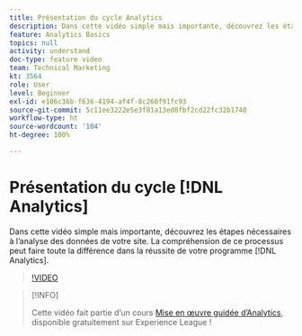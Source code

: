 ```yaml
---
title: Présentation du cycle Analytics
description: Dans cette vidéo simple mais importante, découvrez les étapes nécessaires à lʼanalyse des données de votre site. La compréhension de ce processus peut faire toute la différence dans la réussite de votre programme Analytics.
feature: Analytics Basics
topics: null
activity: understand
doc-type: feature video
team: Technical Marketing
kt: 3564
role: User
level: Beginner
exl-id: e106c36b-f636-4194-af4f-8c260f91fc93
source-git-commit: 5c11ee3222e5e3f81a13ed8fbf2cd22fc32b1740
workflow-type: ht
source-wordcount: '104'
ht-degree: 100%

---
```


# Présentation du cycle [!DNL Analytics]

Dans cette vidéo simple mais importante, découvrez les étapes nécessaires à lʼanalyse des données de votre site. La compréhension de ce processus peut faire toute la différence dans la réussite de votre programme [!DNL Analytics].

>[!VIDEO](https://video.tv.adobe.com/v/28950/?quality=12)

>[!INFO]
>
> Cette vidéo fait partie d’un cours [Mise en œuvre guidée d’Analytics](https://experienceleague.adobe.com/?recommended=Analytics-D-1-2019.1), disponible gratuitement sur Experience League !